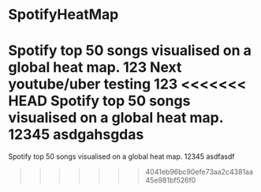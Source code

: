 # SpotifyHeatMap

Spotify top 50 songs visualised on a global heat map. 123
Next youtube/uber
testing 123
<<<<<<< HEAD
Spotify top 50 songs visualised on a global heat map. 12345 asdgahsgdas
=======
Spotify top 50 songs visualised on a global heat map. 12345
asdfasdf
>>>>>>> 4041eb96bc90efe73aa2c4381aa45e981bf526f0

